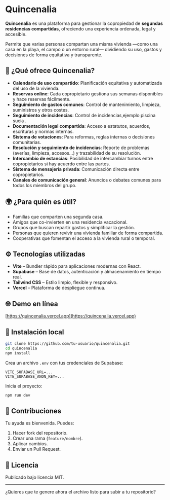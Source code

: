 # Quincenalia

**Quincenalia** es una plataforma para gestionar la copropiedad de **segundas residencias compartidas**, ofreciendo una experiencia ordenada, legal y accesible.

Permite que varias personas compartan una misma vivienda —como una casa en la playa, el campo o un entorno rural— dividiendo su uso, gastos y decisiones de forma equitativa y transparente.

## 🏡 ¿Qué ofrece Quincenalia?

* **Calendario de uso compartido**: Planificación equitativa y automatizada del uso de la vivienda.
* **Reservas online**: Cada copropietario gestiona sus semanas disponibles y hace reservas fácilmente.
* **Seguimiento de gastos comunes**: Control de mantenimiento, limpieza, suministros y otros costes.
* **Seguimiento de incidencias**: Control de incidencias,ejemplo piscina sucia .
* **Documentación legal compartida**: Acceso a estatutos, acuerdos, escrituras y normas internas.
* **Sistema de votaciones**: Para reformas, reglas internas o decisiones comunitarias.
* **Resolución y seguimiento de incidencias**: Reporte de problemas (averías, limpieza, accesos...) y trazabilidad de su resolución.
* **Intercambio de estancias**: Posibilidad de intercambiar turnos entre copropietarios si hay acuerdo entre las partes.
* **Sistema de mensajería privada**: Comunicación directa entre copropietarios.
* **Canales de comunicación general**: Anuncios o debates comunes para todos los miembros del grupo.

## 🌍 ¿Para quién es útil?

* Familias que comparten una segunda casa.
* Amigos que co-invierten en una residencia vacacional.
* Grupos que buscan repartir gastos y simplificar la gestión.
* Personas que quieren revivir una vivienda familiar de forma compartida.
* Cooperativas que fomentan el acceso a la vivienda rural o temporal.

## ⚙️ Tecnologías utilizadas

* **Vite** – Bundler rápido para aplicaciones modernas con React.
* **Supabase** – Base de datos, autenticación y almacenamiento en tiempo real.
* **Tailwind CSS** – Estilo limpio, flexible y responsivo.
* **Vercel** – Plataforma de despliegue continua.

## 🌐 Demo en línea

[https://quincenalia.vercel.app](https://quincenalia.vercel.app)


## 🚀 Instalación local

```bash
git clone https://github.com/tu-usuario/quincenalia.git
cd quincenalia
npm install
```

Crea un archivo `.env` con tus credenciales de Supabase:

```env
VITE_SUPABASE_URL=...
VITE_SUPABASE_ANON_KEY=...
```

Inicia el proyecto:

```bash
npm run dev
```

## 🤝 Contribuciones

Tu ayuda es bienvenida. Puedes:

1. Hacer fork del repositorio.
2. Crear una rama (`feature/nombre`).
3. Aplicar cambios.
4. Enviar un Pull Request.

## 📄 Licencia

Publicado bajo licencia MIT.

---

¿Quieres que te genere ahora el archivo listo para subir a tu repositorio?

